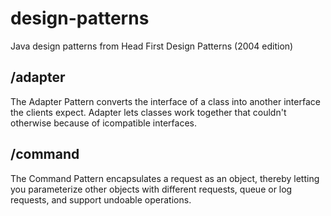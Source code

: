 design-patterns
===============

Java design patterns from Head First Design Patterns (2004 edition)


## /adapter

The Adapter Pattern converts the interface of a class into another interface the clients expect. Adapter lets classes work together that couldn't otherwise because of icompatible interfaces.

## /command

The Command Pattern encapsulates a request as an object, thereby letting you parameterize other objects with different requests, queue or log requests, and support undoable operations.
